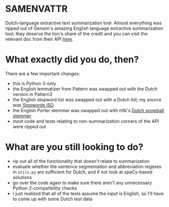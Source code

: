# SAMENVATTR

Dutch-language extractive text summarization tool. Almost everything was ripped out of Gensim's amazing English language extractive summarization tool; they deserve the lion's share of the credit and you can visit the relevant doc from their API [here](https://radimrehurek.com/gensim/summarization/summariser.html).

# What exactly did you do, then?

There are a few important changes:

+ this is Python 3-only
+ the English lemmatizer from Pattern was swapped out with the Dutch version in Pattern3
+ the English stopword list was swapped out with a Dutch list; my source was [Stopwords ISO](https://github.com/stopwords-iso/stopwords-nl)
+ the English Porter stemmer was swapped out with nltk's [Dutch snowball stemmer](http://www.nltk.org/_modules/nltk/stem/snowball.html#DutchStemmer)
+ most code and tests relating to non-summarization corners of the API were ripped out

# What are you still looking to do?

+ rip out all of the functionality that doesn't relate to summarization
+ evaluate whether the sentence segmentation and abbreviation regexes in `utils.py` are sufficient for Dutch, and if not look at spaCy-based solutions 
+ go over the code again to make sure there aren't any unnecessary Python 2-compatibility checks
+ I just realized that all of the tests assume the input is English, so I'll have to come up with some Dutch test data
